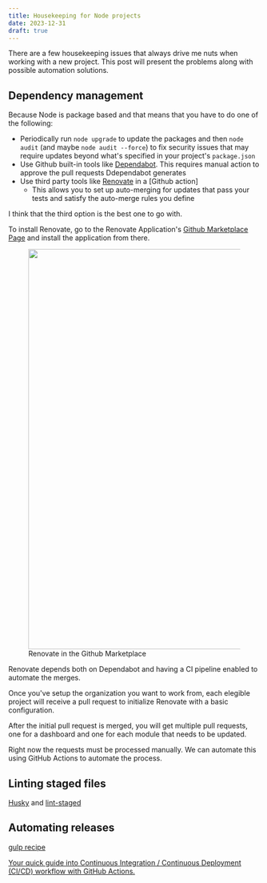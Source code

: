 ```yaml
---
title: Housekeeping for Node projects
date: 2023-12-31
draft: true
---
```


There are a few housekeeping issues that always drive me nuts when working with a new project. This post will present the problems along with possible automation solutions.

## Dependency management

Because Node is package based and that means that you have to do one of the following:

* Periodically run `node upgrade` to update the packages and then `node audit` (and maybe `node audit --force`) to fix security issues that may require updates beyond what's specified in your project's `package.json`
* Use Github built-in tools like [Dependabot](https://docs.github.com/en/code-security/dependabot). This requires manual action to approve the pull requests Ddependabot generates
* Use third party tools like [Renovate](https://docs.renovatebot.com/getting-started/) in a [Github action]
  * This allows you to set up auto-merging for updates that pass your tests and satisfy the auto-merge rules you define

I think that the third option is the best one to go with.

To install Renovate, go to the Renovate Application's [Github Marketplace Page](https://github.com/marketplace/renovate) and install the application from there.

<figure>
  <img src='https://res.cloudinary.com/dfh6ihzvj/images/v1688196547/publishing-project.rivendellweb.net/renovate-01/renovate-01.png?_i=AA' width="800">
  <figcaption>Renovate in the Github Marketplace</figcaption>
</figure>

Renovate depends both on Dependabot and having a CI pipeline enabled to automate the merges.

Once you've setup the organization you want to work from, each elegible project will receive a pull request to initialize Renovate with a basic configuration.

After the initial pull request is merged, you will get multiple pull requests, one for a dashboard and one for each module that needs to be updated.

Right now the requests must be processed manually. We can automate this using GitHub Actions to automate the process.

## Linting staged files

[Husky](https://www.npmjs.com/package/husky) and [lint-staged](lint-staged)

## Automating releases

[gulp recipe](https://gulpjs.com/docs/en/recipes/automate-releases)

[Your quick guide into Continuous Integration / Continuous Deployment (CI/CD) workflow with GitHub Actions.](https://birtony.medium.com/setting-up-automated-release-workflow-with-github-actions-628dbca2446e)
